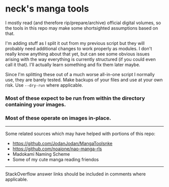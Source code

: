 # neck's manga tools
I mostly read (and therefore rip/prepare/archive) official digital volumes, so the tools in this repo may make some shortsighted assumptions based on that.

I'm adding stuff as I split it out from my previous script but they will probably need additional changes to work properly as modules. I don't really know anything about that yet, but can see some obvious issues arising with the way everything is currently structured (if you could even call it that). I'll actually learn something and fix them later maybe.

Since I'm splitting these out of a much worse all-in-one script I normally use, they are barely tested. Make backups of your files and use at your own risk. Use `--dry-run` where applicable.

### Most of these expect to be run from within the directory containing your images.
### Most of these operate on images in-place.
---

Some related sources which may have helped with portions of this repo:

- https://github.com/JodanJodan/MangaToolsnke
- https://github.com/noaione/nao-manga-rls
- Madokami Naming Scheme
- Some of my cute manga reading friendos

---

StackOverflow answer links should be included in comments where applicable.
